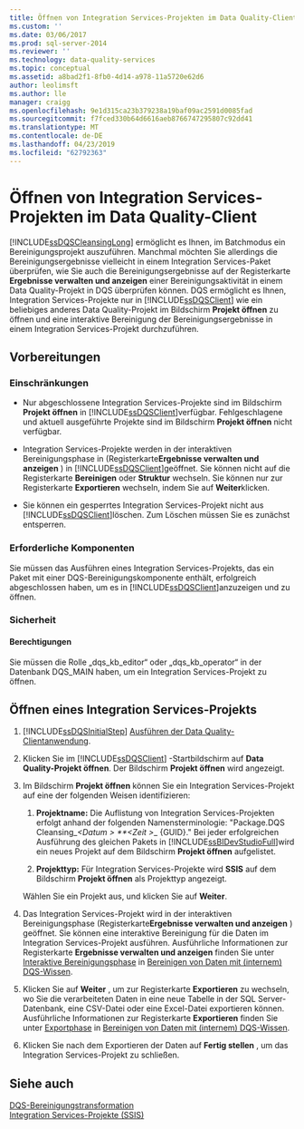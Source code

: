 ```yaml
---
title: Öffnen von Integration Services-Projekten im Data Quality-Client | Microsoft-Dokumentation
ms.custom: ''
ms.date: 03/06/2017
ms.prod: sql-server-2014
ms.reviewer: ''
ms.technology: data-quality-services
ms.topic: conceptual
ms.assetid: a8bad2f1-8fb0-4d14-a978-11a5720e62d6
author: leolimsft
ms.author: lle
manager: craigg
ms.openlocfilehash: 9e1d315ca23b379238a19baf09ac2591d0085fad
ms.sourcegitcommit: f7fced330b64d6616aeb8766747295807c92dd41
ms.translationtype: MT
ms.contentlocale: de-DE
ms.lasthandoff: 04/23/2019
ms.locfileid: "62792363"
---
```

# <a name="open-integration-services-projects-in-data-quality-client"></a>Öffnen von Integration Services-Projekten im Data Quality-Client
  [!INCLUDE[ssDQSCleansingLong](../includes/ssdqscleansinglong-md.md)] ermöglicht es Ihnen, im Batchmodus ein Bereinigungsprojekt auszuführen. Manchmal möchten Sie allerdings die Bereinigungsergebnisse vielleicht in einem Integration Services-Paket überprüfen, wie Sie auch die Bereinigungsergebnisse auf der Registerkarte **Ergebnisse verwalten und anzeigen** einer Bereinigungsaktivität in einem Data Quality-Projekt in DQS überprüfen können. DQS ermöglicht es Ihnen, Integration Services-Projekte nur in [!INCLUDE[ssDQSClient](../includes/ssdqsclient-md.md)] wie ein beliebiges anderes Data Quality-Projekt im Bildschirm **Projekt öffnen** zu öffnen und eine interaktive Bereinigung der Bereinigungsergebnisse in einem Integration Services-Projekt durchzuführen.  
  
##  <a name="BeforeYouBegin"></a> Vorbereitungen  
  
###  <a name="LimitationsRestrictions"></a> Einschränkungen  
  
-   Nur abgeschlossene Integration Services-Projekte sind im Bildschirm **Projekt öffnen** in [!INCLUDE[ssDQSClient](../includes/ssdqsclient-md.md)]verfügbar. Fehlgeschlagene und aktuell ausgeführte Projekte sind im Bildschirm **Projekt öffnen** nicht verfügbar.  
  
-   Integration Services-Projekte werden in der interaktiven Bereinigungsphase in (Registerkarte**Ergebnisse verwalten und anzeigen** ) in [!INCLUDE[ssDQSClient](../includes/ssdqsclient-md.md)]geöffnet. Sie können nicht auf die Registerkarte **Bereinigen** oder **Struktur** wechseln. Sie können nur zur Registerkarte **Exportieren** wechseln, indem Sie auf **Weiter**klicken.  
  
-   Sie können ein gesperrtes Integration Services-Projekt nicht aus [!INCLUDE[ssDQSClient](../includes/ssdqsclient-md.md)]löschen. Zum Löschen müssen Sie es zunächst entsperren.  
  
###  <a name="Prerequisites"></a> Erforderliche Komponenten  
 Sie müssen das Ausführen eines Integration Services-Projekts, das ein Paket mit einer DQS-Bereinigungskomponente enthält, erfolgreich abgeschlossen haben, um es in [!INCLUDE[ssDQSClient](../includes/ssdqsclient-md.md)]anzuzeigen und zu öffnen.  
  
###  <a name="Security"></a> Sicherheit  
  
####  <a name="Permissions"></a> Berechtigungen  
 Sie müssen die Rolle „dqs_kb_editor“ oder „dqs_kb_operator“ in der Datenbank DQS_MAIN haben, um ein Integration Services-Projekt zu öffnen.  
  
##  <a name="Open"></a> Öffnen eines Integration Services-Projekts  
  
1.  [!INCLUDE[ssDQSInitialStep](../includes/ssdqsinitialstep-md.md)] [Ausführen der Data Quality-Clientanwendung](../../2014/data-quality-services/run-the-data-quality-client-application.md).  
  
2.  Klicken Sie im [!INCLUDE[ssDQSClient](../includes/ssdqsclient-md.md)] -Startbildschirm auf **Data Quality-Projekt öffnen**. Der Bildschirm **Projekt öffnen** wird angezeigt.  
  
3.  Im Bildschirm **Projekt öffnen** können Sie ein Integration Services-Projekt auf eine der folgenden Weisen identifizieren:  
  
    1.  **Projektname:** Die Auflistung von Integration Services-Projekten erfolgt anhand der folgenden Namensterminologie: "Package.DQS Cleansing_*\<Datum > **\<Zeit >*_ {GUID}." Bei jeder erfolgreichen Ausführung des gleichen Pakets in [!INCLUDE[ssBIDevStudioFull](../includes/ssbidevstudiofull-md.md)]wird ein neues Projekt auf dem Bildschirm **Projekt öffnen** aufgelistet.  
  
    2.  **Projekttyp:** Für Integration Services-Projekte wird **SSIS** auf dem Bildschirm **Projekt öffnen** als Projekttyp angezeigt.  
  
     Wählen Sie ein Projekt aus, und klicken Sie auf **Weiter**.  
  
4.  Das Integration Services-Projekt wird in der interaktiven Bereinigungsphase (Registerkarte**Ergebnisse verwalten und anzeigen** ) geöffnet. Sie können eine interaktive Bereinigung für die Daten im Integration Services-Projekt ausführen. Ausführliche Informationen zur Registerkarte **Ergebnisse verwalten und anzeigen** finden Sie unter [Interaktive Bereinigungsphase](../../2014/data-quality-services/cleanse-data-using-dqs-internal-knowledge.md#Interactive) in [Bereinigen von Daten mit &#40;internem&#41; DQS-Wissen](../../2014/data-quality-services/cleanse-data-using-dqs-internal-knowledge.md).  
  
5.  Klicken Sie auf **Weiter** , um zur Registerkarte **Exportieren** zu wechseln, wo Sie die verarbeiteten Daten in eine neue Tabelle in der SQL Server-Datenbank, eine CSV-Datei oder eine Excel-Datei exportieren können. Ausführliche Informationen zur Registerkarte **Exportieren** finden Sie unter [Exportphase](../../2014/data-quality-services/cleanse-data-using-dqs-internal-knowledge.md#Export) in [Bereinigen von Daten mit &#40;internem&#41; DQS-Wissen](../../2014/data-quality-services/cleanse-data-using-dqs-internal-knowledge.md).  
  
6.  Klicken Sie nach dem Exportieren der Daten auf **Fertig stellen** , um das Integration Services-Projekt zu schließen.  
  
## <a name="see-also"></a>Siehe auch  
 [DQS-Bereinigungstransformation](../integration-services/data-flow/transformations/dqs-cleansing-transformation.md)   
 [Integration Services-Projekte &#40;SSIS&#41;](../integration-services/integration-services-ssis-projects-and-solutions.md)  
